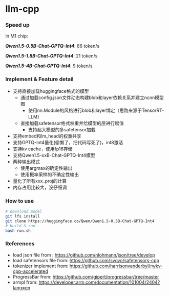# llm-cpp

### Speed up
In M1 chip:

***Qwen1.5-0.5B-Chat-GPTQ-Int4***: 66 token/s

***Qwen1.5-1.8B-Chat-GPTQ-Int4***: 21 token/s

***Qwen1.5-4B-Chat-GPTQ-Int4***: 9 token/s

### Implement & Feature detail
 - 支持直接加载huggingface格式的模型
    - 通过加载config.json文件动态构建blob和layer依赖关系并建立ncnn模型图
        - 使用nn.Module的风格进行blob和layer绑定（思路来源于TensorRT-LLM）
    - 直接加载safetensor格式权重并给模型的层进行赋值
        - 支持超大模型的多safetensor加载
 - 支持embed和lm_head的权重共享
 - 支持GPTQ-Int4量化(偷懒了，把代码写死了)，int8激活
 - 支持kv cache，使用fp16存储
 - 支持Qwen1.5-xxB-Chat-GPTQ-Int4模型
 - 两种输出模式
    - 使用argmax的确定性输出
    - 使用概率采样的不确定性输出
 - 量化了所有xxx_proj的计算
 - 内存占用比较大，没仔细调

### How to use
```bash
# download model
git lfs install
git clone https://huggingface.co/Qwen/Qwen1.5-0.5B-Chat-GPTQ-Int4
# build & run
bash run.sh
```

### References
 - load json file from : https://github.com/nlohmann/json/tree/develop
 - load safetensors file from: https://github.com/syoyo/safetensors-cpp
 - tokenizer implement from: https://github.com/harrisonvanderbyl/rwkv-cpp-accelerated
 - ProgressBar from: https://github.com/gipert/progressbar/tree/master
 - armpl from: https://developer.arm.com/documentation/101004/2404?lang=en